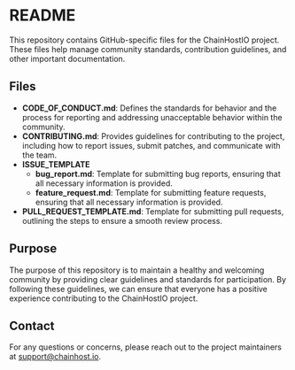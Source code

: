 # README

This repository contains GitHub-specific files for the ChainHostIO project. These files help manage community standards, contribution guidelines, and other important documentation.

## Files

- **CODE_OF_CONDUCT.md**: Defines the standards for behavior and the process for reporting and addressing unacceptable behavior within the community.
- **CONTRIBUTING.md**: Provides guidelines for contributing to the project, including how to report issues, submit patches, and communicate with the team.
- **ISSUE_TEMPLATE**
  - **bug_report.md**: Template for submitting bug reports, ensuring that all necessary information is provided.
  - **feature_request.md**: Template for submitting feature requests, ensuring that all necessary information is provided.
- **PULL_REQUEST_TEMPLATE.md**: Template for submitting pull requests, outlining the steps to ensure a smooth review process.

## Purpose

The purpose of this repository is to maintain a healthy and welcoming community by providing clear guidelines and standards for participation. By following these guidelines, we can ensure that everyone has a positive experience contributing to the ChainHostIO project.

## Contact

For any questions or concerns, please reach out to the project maintainers at support@chainhost.io.
